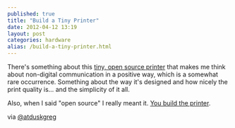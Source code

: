 ```yaml
---
published: true
title: "Build a Tiny Printer"
date: 2012-04-12 13:19
layout: post
categories: hardware
alias: /build-a-tiny-printer.html
---
```

There's something about this [tiny, open source printer](http://gofreerange.com/hello-printer) that makes me think about non-digital communication in a positive way, which is a somewhat rare occurrence. Something about the way it's designed and how nicely the print quality is… and the simplicity of it all.

Also, when I said "open source" I really meant it. [You build the printer](https://github.com/freerange/printer/wiki/Making-your-own-printer). 

via [@atduskgreg](https://twitter.com/#!/atduskgreg)
